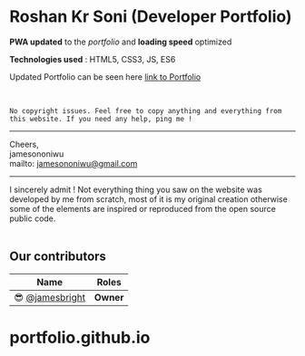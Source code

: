 # Roshan Kr Soni (Developer Portfolio)


**PWA updated** to the *portfolio* and **loading speed** optimized 

**Technologies used** : HTML5, CSS3, JS, ES6

Updated Portfolio can be seen here 
  [link to Portfolio](https://jamesbright.github.io)
<br />

<br />

`No copyright issues.
Feel free to copy anything and everything from this website.
If you need any help, ping me !`
________________________________________________________________________________________

Cheers, <br>
jamesononiwu<br>
mailto: jamesononiwu@gmail.com
________________________________________________________________________________________

I sincerely admit ! Not everything thing you saw on the website was developed by me from
scratch, most of it is my original creation otherwise some of the elements are inspired
or reproduced from the open source public code.
<br /><br />
## **Our contributors** 

Name  | Roles
------------ | -------------
:sunglasses: [@jamesbright](https://github.com/jamesbright) | **Owner**
# portfolio.github.io
